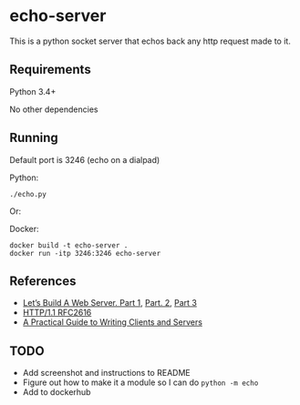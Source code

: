 # echo-server

This is a python socket server that echos back any http request made to it.

## Requirements

Python 3.4+

No other dependencies


## Running

Default port is 3246 (echo on a dialpad)

Python:
```
./echo.py
```

Or:

Docker:
```
docker build -t echo-server .
docker run -itp 3246:3246 echo-server
```

## References
* [Let’s Build A Web Server. Part 1](https://ruslanspivak.com/lsbaws-part1/), [Part. 2](https://ruslanspivak.com/lsbaws-part2/), [Part 3](https://ruslanspivak.com/lsbaws-part3/)
* [HTTP/1.1 RFC2616](https://tools.ietf.org/html/rfc2616)
* [A Practical Guide to Writing Clients and Servers](http://www.jmarshall.com/easy/http/)

## TODO
* Add screenshot and instructions to README
* Figure out how to make it a module so I can do `python -m echo`
* Add to dockerhub
